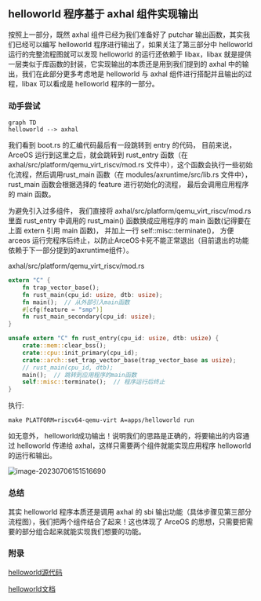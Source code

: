 ## helloworld 程序基于 axhal 组件实现输出

按照上一部分，既然 axhal 组件已经为我们准备好了 putchar 输出函数，其实我们已经可以编写 helloworld 程序进行输出了，如果关注了第三部分中 helloworld 运行的完整流程图就可以发现 helloworld 的运行还依赖于 libax，libax 就是提供一层类似于库函数的封装，它实现输出的本质还是用到我们提到的 axhal 中的输出，我们在此部分更多考虑地是 helloworld 与 axhal 组件进行搭配并且输出的过程，libax 可以看成是 helloworld 程序的一部分。

### 动手尝试

```mermaid
graph TD
helloworld --> axhal
```



我们看到 boot.rs 的汇编代码最后有一段跳转到 entry 的代码， 目前来说，ArceOS 运行到这里之后，就会跳转到 rust_entry 函数（在axhal/src/platform/qemu_virt_riscv/mod.rs 文件中），这个函数会执行一些初始化流程，然后调用rust_main 函数（在 modules/axruntime/src/lib.rs 文件中）， rust_main 函数会根据选择的 feature 进行初始化的流程， 最后会调用应用程序的 main 函数。

为避免引入过多组件， 我们直接将 axhal/src/platform/qemu_virt_riscv/mod.rs 里面 rust_entry 中调用的 rust_main() 函数换成应用程序的 main 函数(记得要在上面 extern 引用 main 函数)， 并加上一行 self::misc::terminate()， 方便 arceos 运行完程序后终止，以防止ArceOS卡死不能正常退出（目前退出的功能依赖于下一部分提到的axruntime组件）。

axhal/src/platform/qemu_virt_riscv/mod.rs

```rust
extern "C" {
    fn trap_vector_base();
    fn rust_main(cpu_id: usize, dtb: usize);
    fn main();  // 从外部引入main函数
    #[cfg(feature = "smp")]
    fn rust_main_secondary(cpu_id: usize);
}

unsafe extern "C" fn rust_entry(cpu_id: usize, dtb: usize) {
    crate::mem::clear_bss();
    crate::cpu::init_primary(cpu_id);
    crate::arch::set_trap_vector_base(trap_vector_base as usize);
    // rust_main(cpu_id, dtb);
    main();  // 跳转到应用程序的main函数
    self::misc::terminate();  // 程序运行后终止
}
```

执行: 

```shell
make PLATFORM=riscv64-qemu-virt A=apps/helloworld run
```

 如无意外， helloworld成功输出！说明我们的思路是正确的，将要输出的内容通过 helloworld 传递给 axhal，这样只需要两个组件就能实现应用程序 helloworld 的运行和输出。

![image-20230706151516690](https://s2.loli.net/2023/07/06/3TNuBdRbEcCAevM.png)

### 总结

其实 helloworld 程序本质还是调用 axhal 的 sbi 输出功能（具体步骤见第三部分流程图），我们把两个组件结合了起来！这也体现了 ArceOS 的思想，只需要把需要的部分组合起来就能实现我们想要的功能。

### 附录

[helloworld源代码](https://github.com/rcore-os/arceos/blob/main/apps/helloworld/src/main.rs) 

[helloworld文档](https://github.com/rcore-os/arceos/blob/main/doc/apps_helloworld.md) 
